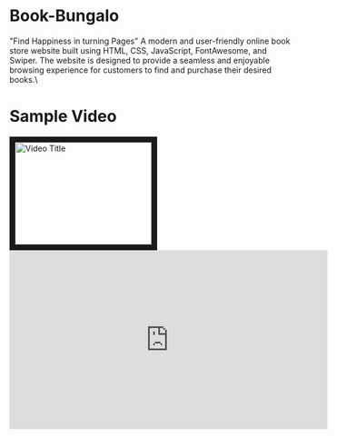 # Book-Bungalo
"Find Happiness in turning Pages"
A modern and user-friendly online book store website built using HTML, CSS, JavaScript, FontAwesome, and Swiper.
The website is designed to provide a seamless and enjoyable browsing experience for customers to find and purchase their desired books.\

# Sample Video
<a href="http://www.youtube.com/watch?feature=player_embedded&v=g9JaAAnCmv4&list=PLoIlrf_DdlWfconWQ92-v9yp9Xt3UnWxX&index=1&ab_channel=CODELESSNESSTV" target="_blank">
  <img src="http://img.youtube.com/vi/g9JaAAnCmv4&list=PLoIlrf_DdlWfconWQ92-v9yp9Xt3UnWxX&index=1&ab_channel=CODELESSNESSTV/0.jpg" alt="Video Title" width="240" height="180" border="10"/>
</a>

<iframe width="560" height="315" src="https://www.youtube.com/embed/g9JaAAnCmv4&list=PLoIlrf_DdlWfconWQ92-v9yp9Xt3UnWxX&index=1&ab_channel=CODELESSNESSTV" frameborder="0" allow="accelerometer;

# Features
Clean and modern design that provides an optimal user experience
Easy navigation with a clear and intuitive interface
Responsive double header with search form and bottom navbar sticky effect using JavaScript
Responsive home section with book shelf slider using Swiper.js
Responsive featured card section with touch slider using Swiper.js
Responsive icons section using CSS grid
Responsive newsletter section with parallax background
Responsive arrivals card section with touch slider using Swiper.js
Responsive deals section using CSS Flexbox
Responsive testimonial card section with touch slider using Swiper.js
Responsive blogs/posts/news card section with touch slider using Swiper.
# End note
Thank you for taking the time to review the Book Bungalo. 
This website was built with the aim of providing a seamless and enjoyable online book shopping experience for customers. 
If you have any questions or feedback, feel free to open an issue on GitHub.
# Stay Connected
To stay updated with the latest developments and future updates of the Book-Store-Website, you can follow me on the following social media platforms:

- Twitter : @Codelessness
- Linkedin: @codelessness

